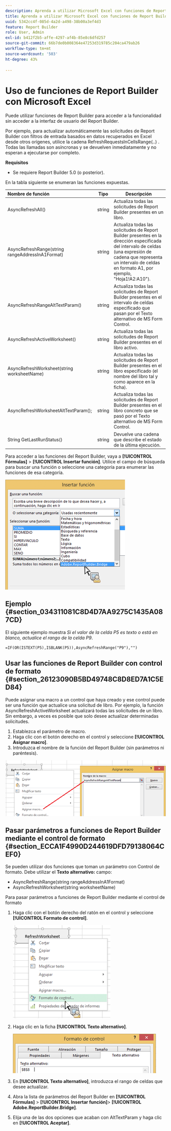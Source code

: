 ```yaml
---
description: Aprenda a utilizar Microsoft Excel con funciones de Report Builder sin acceder a la interfaz de usuario de Report Builder.
title: Aprenda a utilizar Microsoft Excel con funciones de Report Builder
uuid: 5342cc4f-085d-4a2d-a498-38b00a3ef4d3
feature: Report Builder
role: User, Admin
exl-id: b412f2b5-affe-4297-af4b-85e8c6dfd257
source-git-commit: 66b7de0b008364e47253d319785c204ca479ab26
workflow-type: tm+mt
source-wordcount: '503'
ht-degree: 43%

---
```


# Uso de funciones de Report Builder con Microsoft Excel

Puede utilizar funciones de Report Builder para acceder a la funcionalidad sin acceder a la interfaz de usuario del Report Builder.

Por ejemplo, para actualizar automáticamente las solicitudes de Report Builder con filtros de entrada basados en datos recuperados en Excel desde otros orígenes, utilice la cadena RefreshRequestsInCellsRange(..) . Todas las llamadas son asíncronas y se devuelven inmediatamente y no esperan a ejecutarse por completo.

**Requisitos**

* Se requiere Report Builder 5.0 (o posterior).

En la tabla siguiente se enumeran las funciones expuestas.

| Nombre de función | Tipo | Descripción |
|:---| --- | ---|
| AsyncRefreshAll() | string | Actualiza todas las solicitudes de Report Builder presentes en un libro. |
| AsyncRefreshRange(string rangeAddressInA1Format) | string | Actualiza todas las solicitudes de Report Builder presentes en la dirección especificada del intervalo de celdas (una expresión de cadena que representa un intervalo de celdas en formato A1, por ejemplo, &quot;Hoja1!A2:A10&quot;). |
| AsyncRefreshRangeAltTextParam() | string | Actualiza todas las solicitudes de Report Builder presentes en el intervalo de celdas especificado que pasan por el Texto alternativo de MS Form Control. |
| AsyncRefreshActiveWorksheet() | string | Actualiza todas las solicitudes de Report Builder presentes en el libro activo. |
| AsyncRefreshWorksheet(string worksheetName) | string | Actualiza todas las solicitudes de Report Builder presentes en el libro especificado (el nombre del libro tal y como aparece en la ficha). |
| AsyncRefreshWorksheetAltTextParam(); | string | Actualiza todas las solicitudes de Report Builder presentes en el libro concreto que se pasó por el Texto alternativo de MS Form Control. |
| String GetLastRunStatus() | string | Devuelve una cadena que describe el estado de la última ejecución. |

Para acceder a las funciones del Report Builder, vaya a **[!UICONTROL Fórmulas]** > **[!UICONTROL Insertar función]**. Utilice el campo de búsqueda para buscar una función o seleccione una categoría para enumerar las funciones de esa categoría.

![Captura de pantalla que muestra la ventana Insertar función con la lista de categorías expandida.](assets/arb_functions.png)

## Ejemplo {#section_034311081C8D4D7AA9275C1435A087CD}

El siguiente ejemplo muestra *Si el valor de la celda P5 es texto o está en blanco, actualice el rango de la celda P9*.

```
=IF(OR(ISTEXT(P5),ISBLANK(P5)),AsyncRefreshRange("P9"),"")
```

## Usar las funciones de Report Builder con control de formato {#section_26123090B5BD49748C8D8ED7A1C5ED84}

Puede asignar una macro a un control que haya creado y ese control puede ser una función que actualice una solicitud de libro. Por ejemplo, la función AsyncRefreshActiveWorksheet actualizará todas las solicitudes de un libro. Sin embargo, a veces es posible que solo desee actualizar determinadas solicitudes.

1. Establezca el parámetro de macro.
1. Haga clic con el botón derecho en el control y seleccione **[!UICONTROL Asignar macro]**.
1. Introduzca el nombre de la función del Report Builder (sin parámetros ni paréntesis).

![Captura de pantalla que muestra la ventana Asignar macro.](assets/assign_macro.png)

## Pasar parámetros a funciones de Report Builder mediante el control de formato {#section_ECCA1F4990D244619DFD79138064CEF0}

Se pueden utilizar dos funciones que toman un parámetro con Control de formato. Debe utilizar el **Texto alternativo:** campo:

* AsyncRefreshRange(string rangeAddressInA1Format)
* AsyncRefreshWorksheet(string worksheetName)

Para pasar parámetros a funciones de Report Builder mediante el control de formato

1. Haga clic con el botón derecho del ratón en el control y seleccione **[!UICONTROL Formato de control]**.

   ![Captura de pantalla que muestra Control de formato seleccionado.](assets/format_control.png)

1. Haga clic en la ficha **[!UICONTROL Texto alternativo]**.

   ![Captura de pantalla que muestra la pestaña Texto alternativo y el campo Texto alternativo:.](assets/alt_text.png)

1. En **[!UICONTROL Texto alternativo]**, introduzca el rango de celdas que desee actualizar.
1. Abra la lista de parámetros del Report Builder en **[!UICONTROL Fórmulas]** > **[!UICONTROL Insertar función]**> **[!UICONTROL Adobe.ReportBuilder.Bridge]**.

1. Elija una de las dos opciones que acaban con AltTextParam y haga clic en **[!UICONTROL Aceptar]**.

